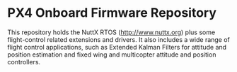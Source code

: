 PX4 Onboard Firmware Repository
===============================

This repository holds the NuttX RTOS (http://www.nuttx.org) plus some flight-control related extensions and drivers. It also includes a wide range of flight control applications, such as Extended Kalman Filters for attitude and position estimation and fixed wing and multicopter attitude and position controllers.